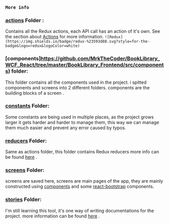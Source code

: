 ### `More info`

  ### [actions](https://github.com/MrkTheCoder/BookLibrary_WCF_React/tree/master/BookLibrary_Frontend/src/actions)  Folder :
Contains all the Redux actions, each API call has an action of it's own.
See the section about [Actions](https://redux.js.org/tutorials/fundamentals/part-2-concepts-data-flow) for more information.
`![Redux](https://img.shields.io/badge/redux-%23593d88.svg?style=for-the-badge&logo=redux&logoColor=white)`



### [components]https://github.com/MrkTheCoder/BookLibrary_WCF_React/tree/master/BookLibrary_Frontend/src/components) folder:

	
This folder contains all the components used in the project. i spitted components and screens into 2 different folders. components are the building blocks of a screen .


### [constants](https://github.com/MrkTheCoder/BookLibrary_WCF_React/tree/master/BookLibrary_Frontend/src/constants) Folder: 
Some constants are being used in multiple places, as the project grows larger it gets harder and harder to manage them, this way we can manage them much easier and prevent any error caused by typos.

### [reducers](https://github.com/MrkTheCoder/BookLibrary_WCF_React/tree/master/BookLibrary_Frontend/src/reducers) Folder: 
Same as actions folder, this folder contains Redux reducers more info can be found  [here](https://redux.js.org/tutorials/fundamentals/part-2-concepts-data-flow) .

### [screens](https://github.com/MrkTheCoder/BookLibrary_WCF_React/tree/master/BookLibrary_Frontend/src/screens) Folder: 
screens are saved here, screens are main pages of the app, they are mainly constructed using [components](https://github.com/MrkTheCoder/BookLibrary_WCF_React/tree/master/BookLibrary_Frontend/src/components) and some [react-bootstrap](https://react-bootstrap.github.io/components/alerts) components.

### [stories](https://github.com/MrkTheCoder/BookLibrary_WCF_React/tree/master/BookLibrary_Frontend/src/stories) Folder: 
I'm still learning this tool, it's one way of writing documentations for the project. more information can be found  [here](https://storybook.js.org/) .




	



